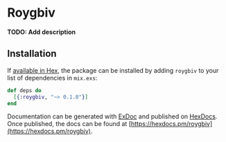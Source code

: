 # Roygbiv

**TODO: Add description**

## Installation

If [available in Hex](https://hex.pm/docs/publish), the package can be installed
by adding `roygbiv` to your list of dependencies in `mix.exs`:

```elixir
def deps do
  [{:roygbiv, "~> 0.1.0"}]
end
```

Documentation can be generated with [ExDoc](https://github.com/elixir-lang/ex_doc)
and published on [HexDocs](https://hexdocs.pm). Once published, the docs can
be found at [https://hexdocs.pm/roygbiv](https://hexdocs.pm/roygbiv).

